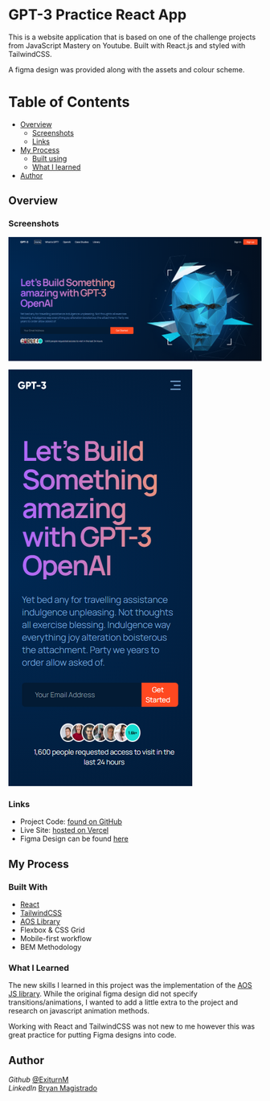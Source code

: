 # GPT-3 Practice React App

This is a website application that is based on one of the
challenge projects from JavaScript Mastery on Youtube.
Built with React.js and styled with TailwindCSS.  
  
A figma design was provided along with the assets and
colour scheme.

# Table of Contents

 - [Overview](#Overview)
    - [Screenshots](#Screenshots)
    - [Links](#Links)
 - [My Process](#My-Process)
    - [Built using](#Built-Using)
    - [What I learned](#What-I-Learned)
 - [Author](#Author)


## Overview

### Screenshots

![](https://raw.githubusercontent.com/Exiturn/app1-jsm-tailwind/master/public/screenshots/gpt3-home-screenshot.PNG)


![](https://github.com/Exiturn/app1-jsm-tailwind/blob/master/public/screenshots/gpt3-home-mobile-screenshot.PNG?raw=true)

### Links

- Project Code: [found on GitHub](https://github.com/Exiturn/app1-jsm-tailwind)
- Live Site: [hosted on Vercel](https://app1-jsm-tailwind.vercel.app/#wgpt3)
- Figma Design can be found [here](https://www.youtube.com/redirect?event=video_description&redir_token=QUFFLUhqbDN1LXVqcHBVVU5NdmtkeU0tcGxpczdpZkFCZ3xBQ3Jtc0tsb1BNTXNDNVVQNlN5NmNlWUlBTzNvN2NtcnJDZ18wSGJRRWwzMTExN3NwM0paMUFmVWQxaWVxRkVCUDl6X1NPdGpOM2xSNjFOMy1JNTBEdFVvbnctUWExMTBWNWt4dWZOcmxJbFkyY0k2dTFoLTRWRQ&q=https%3A%2F%2Fwww.figma.com%2Ffile%2Flz9lLpFHMxHm2odnwM3R0z%2Fgpt3&v=F627pKNUCVQ)

## My Process

### Built With

- [React](https://reactjs.org/)
- [TailwindCSS](https://tailwindcss.com/)
- [AOS Library](https://michalsnik.github.io/aos/)
- Flexbox & CSS Grid
- Mobile-first workflow
- BEM Methodology

### What I Learned

The new skills I learned in this project was the implementation
of the [AOS JS library](https://michalsnik.github.io/aos/). While
the original figma design did not specify transitions/animations, I wanted
to add a little extra to the project and research on 
javascript animation methods.  

Working with React and TailwindCSS was not new to me
however this was great practice for putting Figma designs
into code.


## Author

_Github_ [@ExiturnM](https://github.com/Exiturn)  
_LinkedIn_ [Bryan Magistrado](https://www.linkedin.com/in/bryan-magistrado/)


